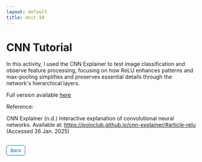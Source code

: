 ```yaml
---
layout: default
title: Unit 10
---
```


# CNN Tutorial

In this activity, I used the CNN Explainer to test image classification and observe feature processing, focusing on how ReLU enhances patterns and max-pooling simplifies and preserves essential details through the network's hierarchical layers.

Full version available <a href="pdf/Explorer.pdf" target="_blank" rel="noopener noreferrer">here</a>

Reference:

CNN Explainer (n.d.) Interactive explanation of convolutional neural networks. Available at: https://poloclub.github.io/cnn-explainer/#article-relu (Accessed 26 Jan. 2025)

<style>
  .back-button {
    display: inline-block;
    background-color: white;
    color: #006699;
    text-decoration: none;
    padding: 5px 10px; /* Reduced padding for a smaller button */
    font-size: 12px; /* Smaller font size */
    border: 1px solid #006699; /* Thinner border */
    border-radius: 5px;
    cursor: pointer;
    transition: background-color 0.3s, color 0.3s;
    margin: 15px 0; /* Adds space above and below the button */
  }
  .back-button:hover {
    background-color: #006699;
    color: white;
 }
</style>

<div class="button-container">
  <a href="https://dzervenes.github.io/machine-learning/" class="back-button">Back</a>
</div>
